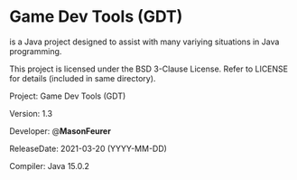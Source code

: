 # Game Dev Tools (GDT) 
is a Java project designed to assist with many variying situations in Java programming.

This project is licensed under the BSD 3-Clause License.
Refer to LICENSE for details (included in same directory).

Project: Game Dev Tools (GDT)

Version: 1.3

Developer: \@**MasonFeurer**

ReleaseDate: 2021-03-20 (YYYY-MM-DD)

Compiler: Java 15.0.2

